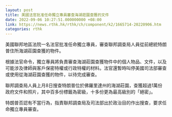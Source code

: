 ```yaml
---
layout: post
title: 美國法官批准任命獨立專員審查海湖莊園查獲的文件
date: 2022-09-06 10:27:51.000000000 +08:00
link: https://news.rthk.hk/rthk/ch/component/k2/1665714-20220906.htm
categories: rthk
---
```


美國聯邦地區法院一名法官批准任命獨立專員，審查聯邦調查局人員從前總統特朗普住所海湖莊園查獲的物件。

根據法官命令，獨立專員將負責審查海湖莊園查獲物件中的個人物品、文件，以及可能涉及律師與客戶保密特權或行政特權的材料。法官還暫時叫停美國司法部審查或使用從海湖莊園查獲的物件，以待完成審查。

聯邦調查局人員上月8日搜查特朗普位於佛羅里達州的海湖莊園，查獲超過1萬份政府文件和照片，其中百多份標籤為密級，十多份更為最高級別的「絕密」。

特朗普否認有不當行為，指責聯邦調查局及司法部出於政治目的作出搜查，要求任命獨立專員審查。
